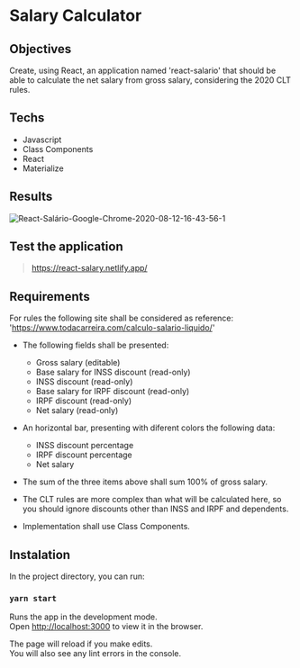 # Salary Calculator

## Objectives
Create, using React, an application named 'react-salario' that should be able to calculate the net salary from gross salary, considering the 2020 CLT rules.

## Techs
* Javascript
* Class Components
* React
* Materialize

## Results
![React-Salário-Google-Chrome-2020-08-12-16-43-56-1](https://user-images.githubusercontent.com/39573063/90061261-481c5480-dcbc-11ea-87d5-974ed5e88abe.gif)

## Test the application
> https://react-salary.netlify.app/

## Requirements
For rules the following site shall be considered as reference: 'https://www.todacarreira.com/calculo-salario-liquido/'

* The following fields shall be presented:
  - Gross salary (editable)
  - Base salary for INSS discount (read-only)
  - INSS discount (read-only)
  - Base salary for IRPF discount (read-only)
  - IRPF discount (read-only)
  - Net salary (read-only)
  
* An horizontal bar, presenting with diferent colors the following data:
  - INSS discount percentage
  - IRPF discount percentage
  - Net salary
  
* The sum of the three items above shall sum 100% of gross salary.

* The CLT rules are more complex than what will be calculated here, so you should ignore discounts other than INSS and IRPF and dependents.

* Implementation shall use Class Components.

## Instalation
In the project directory, you can run:

### `yarn start`

Runs the app in the development mode.<br />
Open [http://localhost:3000](http://localhost:3000) to view it in the browser.

The page will reload if you make edits.<br />
You will also see any lint errors in the console.
